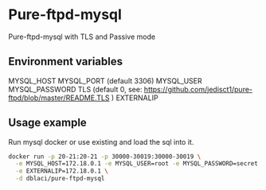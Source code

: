 # Pure-ftpd-mysql

Pure-ftpd-mysql with TLS and Passive mode

## Environment variables

MYSQL_HOST
MYSQL_PORT (default 3306)
MYSQL_USER
MYSQL_PASSWORD
TLS (default 0, see: https://github.com/jedisct1/pure-ftpd/blob/master/README.TLS )
EXTERNALIP

## Usage example

Run mysql docker or use existing and load the sql into it.

```bash
docker run -p 20-21:20-21 -p 30000-30019:30000-30019 \
  -e MYSQL_HOST=172.18.0.1 -e MYSQL_USER=root -e MYSQL_PASSWORD=secret -e MYSQL_DATABASE=pureftpd \
  -e EXTERNALIP=172.18.0.1 \
  -d dblaci/pure-ftpd-mysql
```
